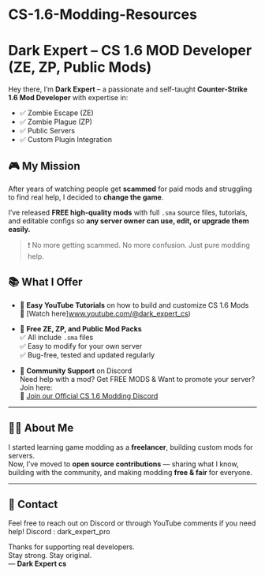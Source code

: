 # CS-1.6-Modding-Resources

# Dark Expert – CS 1.6 MOD Developer (ZE, ZP, Public Mods)

Hey there, I’m **Dark Expert** – a passionate and self-taught **Counter-Strike 1.6 Mod Developer** with expertise in:

- ✅ Zombie Escape (ZE)
- ✅ Zombie Plague (ZP)
- ✅ Public Servers
- ✅ Custom Plugin Integration

## 🎮 My Mission
After years of watching people get **scammed** for paid mods and struggling to find real help, I decided to **change the game**.

I’ve released **FREE high-quality mods** with full `.sma` source files, tutorials, and editable configs so **any server owner can use, edit, or upgrade them easily.**

> ❗ No more getting scammed. No more confusion. Just pure modding help.

## 📚 What I Offer

- 🧠 **Easy YouTube Tutorials** on how to build and customize CS 1.6 Mods  
  🔗 [Watch here]www.youtube.com/@dark_expert_cs)

- 💾 **Free ZE, ZP, and Public Mod Packs**  
  ✅ All include `.sma` files  
  ✅ Easy to modify for your own server  
  ✅ Bug-free, tested and updated regularly

- 🤝 **Community Support** on Discord  
  Need help with a mod? Get FREE MODS & Want to promote your server? Join here:  
  🔗 [Join our Official CS 1.6 Modding Discord](https://discord.gg/WMdS8sTWKR)

---

## 👨‍💻 About Me
I started learning game modding as a **freelancer**, building custom mods for servers.  
Now, I’ve moved to **open source contributions** — sharing what I know, building with the community, and making modding **free & fair** for everyone.

---

## 📩 Contact
Feel free to reach out on Discord or through YouTube comments if you need help!
Discord : dark_expert_pro

Thanks for supporting real developers.  
Stay strong. Stay original.  
— **Dark Expert cs**
